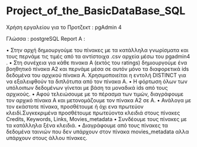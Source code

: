 # Project_of_the_BasicDataBase_SQL

Χρήση εργαλείου για το Προτζεκτ : pgAdmin 4

Γλώσσα : postgreSQL
Report Α :

• Στην αρχή δημιουργούμε του πίνακες με τα κατάλληλα γνωρίσματα και τους
περνάμε τις τιμές από τα αντίστοιχα .csv αρχεία μέσω του pgadmin4 .
• Στη συνέχεια για κάθε πινακα Α (εκτός του ratings) δημιουργούμε ένα
βοηθητικό πίνακα Α2 και περνάμε μέσα σε αυτόν μόνο τα διαφορετικά ids
δεδομένα του αρχικού πίνακα Α. Χρησιμοποιείται η εντολή DISTINCT για να
εξαλειφθούν τα διπλότυπα από τον πίνακα Α.
• Η φόρτωση όλων των υπόλοιπων δεδομένων γίνεται με βάση τα μοναδικά ids
από τους αρχικούς.
• Αφού τελειώσουμε με το πέρασμα των τιμών, διαγράφουμε τον αρχικό πίνακα
Α και μετονομάζουμε τον πίνακα Α2 σε Α.
• Ανάλογα με τον εκάστοτε πίνακα, προσθέτουμε ή όχι ενα πρωτεύον
κλειδί.Συγκεκριμένα προσθέτουμε πρωτεύοντα κλειδιά στους πίνακες Credits,
Keywords, Links, Movies_metadata
• Συνδέουμε τους πίνακες με τα κατάλληλα ξένα κλειδιά.
• Διαγράφουμε από τους πίνακες τα δεδομένα ταινιών που δεν υπάρχουν στον
πίνακα movies_metadata αλλα υπάρχουν στους άλλου πίνακες.
